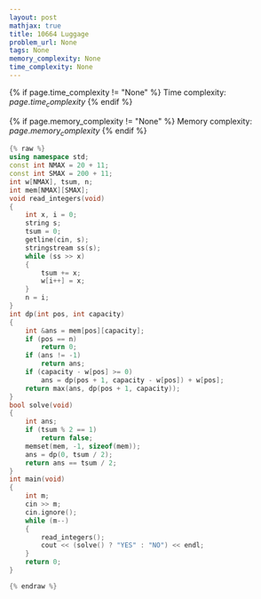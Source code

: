 ```yaml
---
layout: post
mathjax: true
title: 10664 Luggage
problem_url: None
tags: None
memory_complexity: None
time_complexity: None
---
```




{% if page.time_complexity != "None" %}
Time complexity: ${{ page.time_complexity }}$
{% endif %}

{% if page.memory_complexity != "None" %}
Memory complexity: ${{ page.memory_complexity }}$
{% endif %}

```cpp
{% raw %}
using namespace std;
const int NMAX = 20 + 11;
const int SMAX = 200 + 11;
int w[NMAX], tsum, n;
int mem[NMAX][SMAX];
void read_integers(void)
{
    int x, i = 0;
    string s;
    tsum = 0;
    getline(cin, s);
    stringstream ss(s);
    while (ss >> x)
    {
        tsum += x;
        w[i++] = x;
    }
    n = i;
}
int dp(int pos, int capacity)
{
    int &ans = mem[pos][capacity];
    if (pos == n)
        return 0;
    if (ans != -1)
        return ans;
    if (capacity - w[pos] >= 0)
        ans = dp(pos + 1, capacity - w[pos]) + w[pos];
    return max(ans, dp(pos + 1, capacity));
}
bool solve(void)
{
    int ans;
    if (tsum % 2 == 1)
        return false;
    memset(mem, -1, sizeof(mem));
    ans = dp(0, tsum / 2);
    return ans == tsum / 2;
}
int main(void)
{
    int m;
    cin >> m;
    cin.ignore();
    while (m--)
    {
        read_integers();
        cout << (solve() ? "YES" : "NO") << endl;
    }
    return 0;
}

{% endraw %}
```
